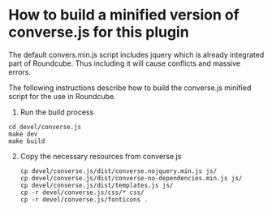 How to build a minified version of converse.js for this plugin
==============================================================

The default convers.min.js script includes jquery which is already integrated 
part of Roundcube. Thus including it will cause conflicts and massive errors.

The following instructions describe how to build the converse.js minified
script for the use in Roundcube.

1. Run the build process
  ```
  cd devel/converse.js
  make dev
  make build
  ```

2. Copy the necessary resources from converse.js
   ```
   cp devel/converse.js/dist/converse.nojquery.min.js js/
   cp devel/converse.js/dist/converse-no-dependencies.min.js js/
   cp devel/converse.js/dist/templates.js js/
   cp -r devel/converse.js/css/* css/
   cp -r devel/converse.js/fonticons .
   ```

[conversedocs]: http://conversejs.org/docs/html/index.html#development
